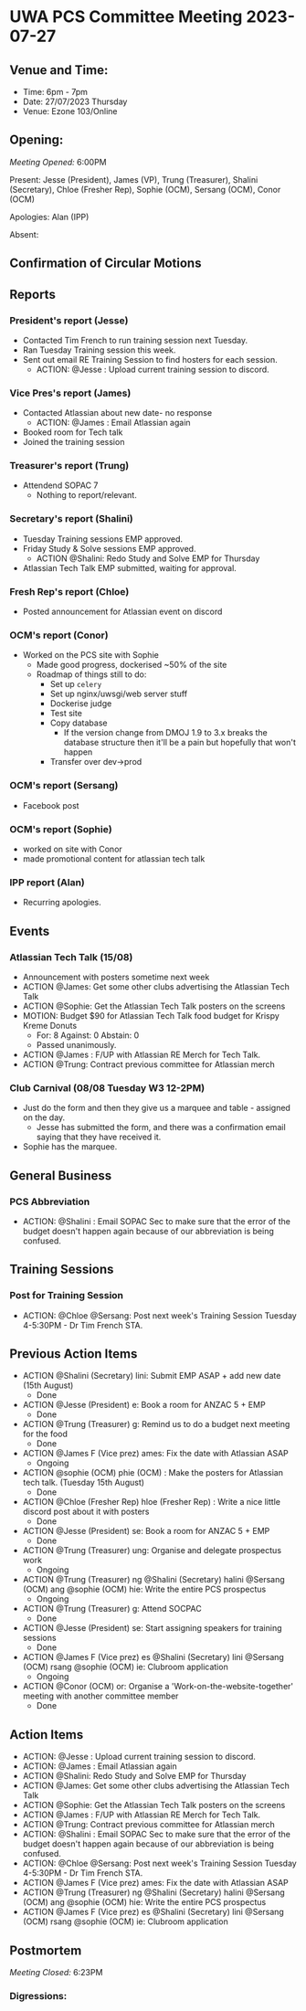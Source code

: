 # UWA PCS Committee Meeting 2023-07-27

## Venue and Time:
- Time: 6pm - 7pm
- Date: 27/07/2023 Thursday
- Venue: Ezone 103/Online

## Opening:

_Meeting Opened:_ 6:00PM

Present: Jesse (President), James (VP), Trung (Treasurer), Shalini (Secretary), Chloe (Fresher Rep), Sophie (OCM), Sersang (OCM), Conor (OCM)

Apologies: Alan (IPP)

Absent: 

## Confirmation of Circular Motions


## Reports

### President's report (Jesse)
- Contacted Tim French to run training session next Tuesday.
- Ran Tuesday Training session this week.
- Sent out email RE Training Session to find hosters for each session.
    - ACTION: @Jesse : Upload current training session to discord.

### Vice Pres's report (James)
- Contacted Atlassian about new date- no response
    - ACTION: @James : Email Atlassian again
- Booked room for Tech talk
- Joined the training session

### Treasurer's report (Trung)
- Attendend SOPAC 7
    - Nothing to report/relevant. 

### Secretary's report (Shalini)
- Tuesday Training sessions EMP approved.
- Friday Study & Solve sessions EMP approved.
    - ACTION @Shalini: Redo Study and Solve EMP for Thursday
- Atlassian Tech Talk EMP submitted, waiting for approval.

### Fresh Rep's report (Chloe)
- Posted announcement for Atlassian event on discord

### OCM's report (Conor)
- Worked on the PCS site with Sophie
    - Made good progress, dockerised ~50% of the site
    - Roadmap of things still to do:
        - Set up `celery`
        - Set up nginx/uwsgi/web server stuff
        - Dockerise judge
        - Test site
        - Copy database
            - If the version change from DMOJ 1.9 to 3.x breaks the database structure then it'll be a pain but hopefully that won't happen
        - Transfer over dev->prod

### OCM's report (Sersang)
- Facebook post

### OCM's report (Sophie)
- worked on site with Conor
- made promotional content for atlassian tech talk

### IPP report (Alan)
- Recurring apologies.


## Events
### Atlassian Tech Talk (15/08)
- Announcement with posters sometime next week
- ACTION @James: Get some other clubs advertising the Atlassian Tech Talk
- ACTION @Sophie: Get the Atlassian Tech Talk posters on the screens
- MOTION: Budget $90 for Atlassian Tech Talk food budget for Krispy Kreme Donuts
    - For: 8 Against: 0 Abstain: 0
    - Passed unanimously.
- ACTION @James : F/UP with Atlassian RE Merch for Tech Talk.
- ACTION @Trung: Contract previous committee for Atlassian merch

### Club Carnival (08/08 Tuesday W3 12-2PM)
- Just do the form and then they give us a marquee and table - assigned on the day.
    - Jesse has submitted the form, and there was a confirmation email saying that they have received it.
- Sophie has the marquee.

## General Business
### PCS Abbreviation
- ACTION: @Shalini : Email SOPAC Sec to make sure that the error of the budget doesn't happen again because of our abbreviation is being confused.

## Training Sessions
### Post for Training Session
- ACTION: @Chloe @Sersang: Post next week's Training Session Tuesday 4-5:30PM - Dr Tim French STA.

## Previous Action Items
* ACTION @Shalini (Secretary) lini: Submit EMP ASAP + add new date (15th August)
    * Done
* ACTION @Jesse (President) e: Book a room for ANZAC 5 + EMP
    * Done
* ACTION @Trung (Treasurer) g: Remind us to do a budget next meeting for the food
    * Done
* ACTION @James F (Vice prez) ames: Fix the date with Atlassian ASAP
    * Ongoing
* ACTION @sophie (OCM) phie (OCM) : Make the posters for Atlassian tech talk. (Tuesday 15th August)
    * Done
* ACTION @Chloe (Fresher Rep) hloe (Fresher Rep) : Write a nice little discord post about it with posters
    * Done
* ACTION @Jesse (President) se: Book a room for ANZAC 5 + EMP
    * Done
* ACTION @Trung (Treasurer) ung: Organise and delegate prospectus work
    * Ongoing
* ACTION @Trung (Treasurer) ng @Shalini (Secretary) halini @Sersang (OCM) ang @sophie (OCM) hie: Write the entire PCS prospectus
    * Ongoing
* ACTION @Trung (Treasurer) g: Attend SOCPAC
    * Done
* ACTION @Jesse (President) se: Start assigning speakers for training sessions
    * Done
* ACTION @James F (Vice prez) es @Shalini (Secretary) lini @Sersang (OCM) rsang @sophie (OCM) ie: Clubroom application
    * Ongoing
* ACTION @Conor (OCM) or: Organise a 'Work-on-the-website-together' meeting with another committee member 
    * Done


## Action Items
- ACTION: @Jesse : Upload current training session to discord.
- ACTION: @James : Email Atlassian again
- ACTION @Shalini: Redo Study and Solve EMP for Thursday
- ACTION @James: Get some other clubs advertising the Atlassian Tech Talk
- ACTION @Sophie: Get the Atlassian Tech Talk posters on the screens
- ACTION @James : F/UP with Atlassian RE Merch for Tech Talk.
- ACTION @Trung: Contract previous committee for Atlassian merch
- ACTION: @Shalini : Email SOPAC Sec to make sure that the error of the budget doesn't happen again because of our abbreviation is being confused.
- ACTION: @Chloe @Sersang: Post next week's Training Session Tuesday 4-5:30PM - Dr Tim French STA.
- ACTION @James F (Vice prez) ames: Fix the date with Atlassian ASAP
- ACTION @Trung (Treasurer) ng @Shalini (Secretary) halini @Sersang (OCM) ang @sophie (OCM) hie: Write the entire PCS prospectus
- ACTION @James F (Vice prez) es @Shalini (Secretary) lini @Sersang (OCM) rsang @sophie (OCM) ie: Clubroom application

## Postmortem

_Meeting Closed:_ 6:23PM

### Digressions: 
